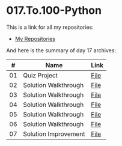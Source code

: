 # 017.To.100-Python

This is a link for all my repositories:

-   [My Repositories](https://github.com/DexxterGWM?tab=repositories)

And here is the summary of day 17 archives:

|  #  | Name                                                                                                                     | Link                                                                           |
| :-: | --------------------------------------------------------------------------------------------------------------------------- | --------------------------------------------------------------------------------- |
| 01  | Quiz Project                            | [File](https://github.com/DexxterGWM/017.To.100-Python/tree/main/01.%20Quiz%20Project)               |
| 02  | Solution Walkthrough                            | [File](https://github.com/DexxterGWM/017.To.100-Python/tree/main/02.%20Solution%20Walkthrough)               |
| 03  | Solution Walkthrough                             | [File](https://github.com/DexxterGWM/017.To.100-Python/tree/main/03.%20Solution%20Walkthrough)               |
| 04  | Solution Walkthrough                             | [File](https://github.com/DexxterGWM/017.To.100-Python/tree/main/04.%20Solution%20Walkthrough)               |
| 05  | Solution Walkthrough                             | [File](https://github.com/DexxterGWM/017.To.100-Python/tree/main/05.%20Solution%20Walkthrough)               |
| 06  | Solution Walkthrough                             | [File](https://github.com/DexxterGWM/017.To.100-Python/tree/main/06.%20Solution%20Walkthrough)               |
| 07  | Solution Improvement                             | [File](https://github.com/DexxterGWM/017.To.100-Python/tree/main/07.%20Solution%20Improvement)               |
